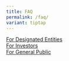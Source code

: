 ```yaml
---
title: FAQ
permalink: /faq/
variant: tiptap
---
```

<p></p><div class="isomer-card-grid"><a rel="noopener noreferrer nofollow" href="/faqs-for-designated-entities/" class="isomer-card"><div class="isomer-card-body"><div class="isomer-card-title">For Designated Entities</div><div class="isomer-card-link"></div></div></a><a rel="noopener noreferrer nofollow" href="/faqs-for-investors/" class="isomer-card"><div class="isomer-card-body"><div class="isomer-card-title">For Investors</div><div class="isomer-card-link"></div></div></a><a rel="noopener noreferrer nofollow" href="/faqs-for-general-public/" class="isomer-card"><div class="isomer-card-body"><div class="isomer-card-title">For General Public</div><div class="isomer-card-link"></div></div></a></div><p></p>